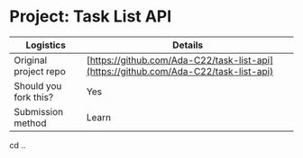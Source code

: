 # Project: Task List API

| Logistics                  | Details                                  |
| -------------------------- | ---------------------------------------- |
| Original project repo      | [https://github.com/Ada-C22/task-list-api](https://github.com/Ada-C22/task-list-api) |
| Should you fork this?      | Yes                                      |
| Submission method          | Learn                                    |
cd ..